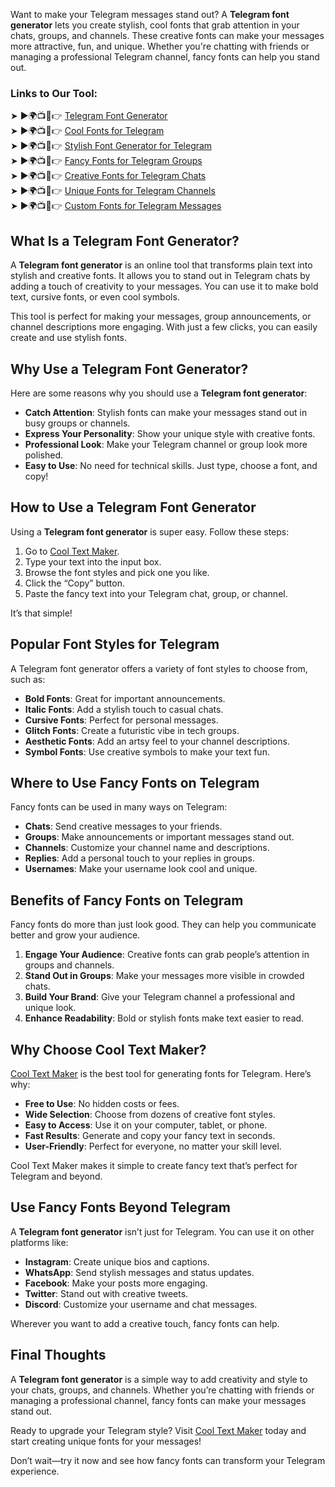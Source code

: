 Want to make your Telegram messages stand out? A **Telegram font generator** lets you create stylish, cool fonts that grab attention in your chats, groups, and channels. These creative fonts can make your messages more attractive, fun, and unique. Whether you're chatting with friends or managing a professional Telegram channel, fancy fonts can help you stand out.  

### Links to Our Tool:  
➤ ►🌍📺📱👉 [Telegram Font Generator](https://www.cooltextmaker.com/)  
➤ ►🌍📺📱👉 [Cool Fonts for Telegram](https://www.cooltextmaker.com/)  
➤ ►🌍📺📱👉 [Stylish Font Generator for Telegram](https://www.cooltextmaker.com/)  
➤ ►🌍📺📱👉 [Fancy Fonts for Telegram Groups](https://www.cooltextmaker.com/)  
➤ ►🌍📺📱👉 [Creative Fonts for Telegram Chats](https://www.cooltextmaker.com/)  
➤ ►🌍📺📱👉 [Unique Fonts for Telegram Channels](https://www.cooltextmaker.com/)  
➤ ►🌍📺📱👉 [Custom Fonts for Telegram Messages](https://www.cooltextmaker.com/)  

## What Is a Telegram Font Generator?  
A **Telegram font generator** is an online tool that transforms plain text into stylish and creative fonts. It allows you to stand out in Telegram chats by adding a touch of creativity to your messages. You can use it to make bold text, cursive fonts, or even cool symbols.  

This tool is perfect for making your messages, group announcements, or channel descriptions more engaging. With just a few clicks, you can easily create and use stylish fonts.  

## Why Use a Telegram Font Generator?  
Here are some reasons why you should use a **Telegram font generator**:  
- **Catch Attention**: Stylish fonts can make your messages stand out in busy groups or channels.  
- **Express Your Personality**: Show your unique style with creative fonts.  
- **Professional Look**: Make your Telegram channel or group look more polished.  
- **Easy to Use**: No need for technical skills. Just type, choose a font, and copy!  

## How to Use a Telegram Font Generator  
Using a **Telegram font generator** is super easy. Follow these steps:  
1. Go to [Cool Text Maker](https://www.cooltextmaker.com/).  
2. Type your text into the input box.  
3. Browse the font styles and pick one you like.  
4. Click the “Copy” button.  
5. Paste the fancy text into your Telegram chat, group, or channel.  

It’s that simple!  

## Popular Font Styles for Telegram  
A Telegram font generator offers a variety of font styles to choose from, such as:  
- **Bold Fonts**: Great for important announcements.  
- **Italic Fonts**: Add a stylish touch to casual chats.  
- **Cursive Fonts**: Perfect for personal messages.  
- **Glitch Fonts**: Create a futuristic vibe in tech groups.  
- **Aesthetic Fonts**: Add an artsy feel to your channel descriptions.  
- **Symbol Fonts**: Use creative symbols to make your text fun.  

## Where to Use Fancy Fonts on Telegram  
Fancy fonts can be used in many ways on Telegram:  
- **Chats**: Send creative messages to your friends.  
- **Groups**: Make announcements or important messages stand out.  
- **Channels**: Customize your channel name and descriptions.  
- **Replies**: Add a personal touch to your replies in groups.  
- **Usernames**: Make your username look cool and unique.  

## Benefits of Fancy Fonts on Telegram  
Fancy fonts do more than just look good. They can help you communicate better and grow your audience.  
1. **Engage Your Audience**: Creative fonts can grab people’s attention in groups and channels.  
2. **Stand Out in Groups**: Make your messages more visible in crowded chats.  
3. **Build Your Brand**: Give your Telegram channel a professional and unique look.  
4. **Enhance Readability**: Bold or stylish fonts make text easier to read.  

## Why Choose Cool Text Maker?  
[Cool Text Maker](https://www.cooltextmaker.com/) is the best tool for generating fonts for Telegram. Here’s why:  
- **Free to Use**: No hidden costs or fees.  
- **Wide Selection**: Choose from dozens of creative font styles.  
- **Easy to Access**: Use it on your computer, tablet, or phone.  
- **Fast Results**: Generate and copy your fancy text in seconds.  
- **User-Friendly**: Perfect for everyone, no matter your skill level.  

Cool Text Maker makes it simple to create fancy text that’s perfect for Telegram and beyond.  

## Use Fancy Fonts Beyond Telegram  
A **Telegram font generator** isn’t just for Telegram. You can use it on other platforms like:  
- **Instagram**: Create unique bios and captions.  
- **WhatsApp**: Send stylish messages and status updates.  
- **Facebook**: Make your posts more engaging.  
- **Twitter**: Stand out with creative tweets.  
- **Discord**: Customize your username and chat messages.  

Wherever you want to add a creative touch, fancy fonts can help.  

## Final Thoughts  
A **Telegram font generator** is a simple way to add creativity and style to your chats, groups, and channels. Whether you’re chatting with friends or managing a professional channel, fancy fonts can make your messages stand out.  

Ready to upgrade your Telegram style? Visit [Cool Text Maker](https://www.cooltextmaker.com/) today and start creating unique fonts for your messages!  

Don’t wait—try it now and see how fancy fonts can transform your Telegram experience. 
